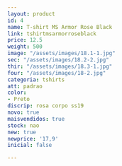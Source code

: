 ```yaml
---
layout: product
id: 4
name: T-shirt MS Armor Rose Black
link: tshirtmsarmorroseblack
price: 12.5
weight: 500
image: "/assets/images/18.1-1.jpg"
sec: "/assets/images/18.2-2.jpg"
thir: "/assets/images/18.3-1.jpg"
four: "/assets/images/18-2.jpg"
categoria: tshirts
att: padrao
color:
- Preto
discrip: rosa corpo ss19
novo: true
maisvendidos: true
stock: nao
new: true
newprice: '17,9'
inicial: false

---
```

